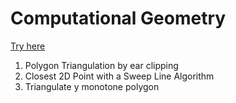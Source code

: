 # Computational Geometry

[Try here](https://lafifii.github.io/Computational_Geometry/)

1. Polygon Triangulation by ear clipping
2. Closest 2D Point with a Sweep Line Algorithm 
3. Triangulate y monotone polygon
